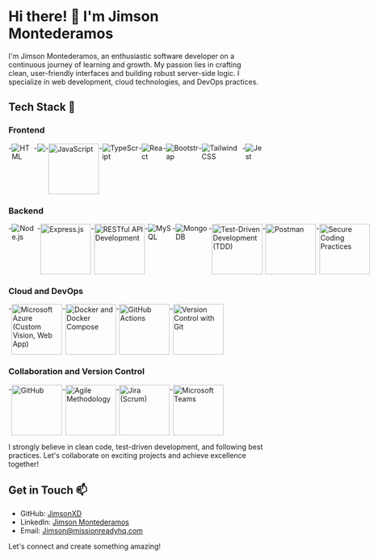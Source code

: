 # Hi there! 👋 I'm Jimson Montederamos

I'm Jimson Montederamos, an enthusiastic software developer on a continuous journey of learning and growth. My passion lies in crafting clean, user-friendly interfaces and building robust server-side logic. I specialize in web development, cloud technologies, and DevOps practices.

## Tech Stack 🚀

### Frontend
<div style="display: flex;">
- <img src="https://upload.wikimedia.org/wikipedia/commons/thumb/6/61/HTML5_logo_and_wordmark.svg/100px-HTML5_logo_and_wordmark.svg.png" alt="HTML">
- <img src="https://i.pinimg.com/564x/e4/3e/4c/e43e4cd41ddffc21d2e6600dfca20306.jpg">
- <img src="https://www.freepnglogos.com/uploads/javascript/javascript-online-logo-for-website-0.png" alt="JavaScript" style="width: 100px; height: 100px;">
- <img src="https://upload.wikimedia.org/wikipedia/commons/thumb/4/4c/Typescript_logo_2020.svg/100px-Typescript_logo_2020.svg.png" alt="TypeScript">
- <img src="https://upload.wikimedia.org/wikipedia/commons/thumb/a/a7/React-icon.svg/100px-React-icon.svg.png" alt="React">
- <img src="https://upload.wikimedia.org/wikipedia/commons/thumb/b/b2/Bootstrap_logo.svg/100px-Bootstrap_logo.svg.png" alt="Bootstrap">
- <img src="https://upload.wikimedia.org/wikipedia/commons/thumb/9/95/Tailwind_CSS_logo.svg/100px-Tailwind_CSS_logo.svg.png" alt="Tailwind CSS">
- <img src="https://miro.medium.com/v2/resize:fit:1200/format:webp/1*RQwRLQ0yyCvYmRn_Nst5yg.png" alt="Jest">
</div>

### Backend
<div style="display: flex;">
- <img src="https://upload.wikimedia.org/wikipedia/commons/thumb/d/d9/Node.js_logo.svg/100px-Node.js_logo.svg.png" alt="Node.js">
- <img src="https://initialcommit.com/img/initialcommit/beginners-guide-to-using-express-js-and-node-js-framework.png" alt="Express.js" style="width: 100px; height: 100px;">
- <img src="https://wiki.distech-controls.com/site-graphics-v2/restful-api-logo-01.png" alt="RESTful API Development" style="width: 100px; height: 100px;">
- <img src="https://upload.wikimedia.org/wikipedia/en/thumb/d/dd/MySQL_logo.svg/100px-MySQL_logo.svg.png" alt="MySQL">
- <img src="https://upload.wikimedia.org/wikipedia/en/thumb/5/5a/MongoDB_Fores-Green.svg/100px-MongoDB_Fores-Green.svg.png" alt="MongoDB">
- <img src="https://miro.medium.com/v2/resize:fit:978/1*jFw7ZZMoVcsEYM_fS33DBA.gif" alt="Test-Driven Development (TDD)" style="width: 100px; height: 100px;">
- <img src="https://www.vhv.rs/dpng/d/499-4996069_postman-logo-circle-hd-png-download.png" alt="Postman" style="width: 100px; height: 100px;">
- <img src="https://snyk.io/_next/image/?url=https%3A%2F%2Fres.cloudinary.com%2Fsnyk%2Fimage%2Fupload%2Fv1537282843%2Fpress-kit%2Ftitle-card-logo-black.png&w=1240&q=75" alt="Secure Coding Practices" style="width: 100px; height: 100px;">
</div>

### Cloud and DevOps
<div style="display: flex;">
- <img src="http://www.aionsolution.com/wp-content/uploads/2017/10/microsoft-azure-640x401.png" alt="Microsoft Azure (Custom Vision, Web App)" style="width: 100px; height: 100px;">
- <img src="https://w7.pngwing.com/pngs/991/165/png-transparent-docker-hd-logo-thumbnail.png" alt="Docker and Docker Compose" style="width: 100px; height: 100px;">
- <img src="https://miro.medium.com/v2/resize:fit:1400/format:webp/1*_Met6rq9jTwMl7r29mX-Yg.png" alt="GitHub Actions" style="width: 100px; height: 100px;">
- <img src="https://banner2.cleanpng.com/20180824/xrj/kisspng-computer-icons-pro-git-portable-network-graphics-i-git-book-pro-git-app-app-5b80546c0b1311.5417567715351368760454.jpg" alt="Version Control with Git" style="width: 100px; height: 100px;">
</div>

### Collaboration and Version Control
<div style="display: flex;">
- <img src="https://1000logos.net/wp-content/uploads/2018/11/GitHub-logo-1024x592.jpg" alt="GitHub" style="width: 100px; height: 100px;">
- <img src="agile-logo.png" alt="Agile Methodology" style="width: 100px; height: 100px;">
- <img src="https://assets.stickpng.com/images/62a9ad4c8ff6441a2952dab8.png" alt="Jira (Scrum)" style="width: 100px; height: 100px;">
- <img src="https://logodownload.org/wp-content/uploads/2021/08/microsoft-teams-logo-4.png" alt="Microsoft Teams" style="width: 100px; height: 100px;">
</div>

I strongly believe in clean code, test-driven development, and following best practices. Let's collaborate on exciting projects and achieve excellence together!

## Get in Touch 📫

- GitHub: [JimsonXD](https://github.com/JimsonXD)
- LinkedIn: [Jimson Montederamos](https://www.linkedin.com/in/jimsonmontederamos/)
- Email: [Jimson@missionreadyhq.com](mailto:Jimson@missionreadyhq.com)

Let's connect and create something amazing!
